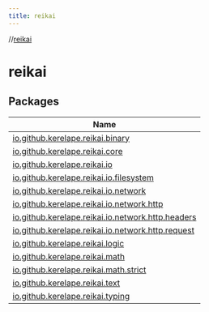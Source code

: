 ```yaml
---
title: reikai
---
```

//[reikai](index.html)



# reikai



## Packages


| Name |
|---|
| [io.github.kerelape.reikai.binary](reikai/io.github.kerelape.reikai.binary/index.html) |
| [io.github.kerelape.reikai.core](reikai/io.github.kerelape.reikai.core/index.html) |
| [io.github.kerelape.reikai.io](reikai/io.github.kerelape.reikai.io/index.html) |
| [io.github.kerelape.reikai.io.filesystem](reikai/io.github.kerelape.reikai.io.filesystem/index.html) |
| [io.github.kerelape.reikai.io.network](reikai/io.github.kerelape.reikai.io.network/index.html) |
| [io.github.kerelape.reikai.io.network.http](reikai/io.github.kerelape.reikai.io.network.http/index.html) |
| [io.github.kerelape.reikai.io.network.http.headers](reikai/io.github.kerelape.reikai.io.network.http.headers/index.html) |
| [io.github.kerelape.reikai.io.network.http.request](reikai/io.github.kerelape.reikai.io.network.http.request/index.html) |
| [io.github.kerelape.reikai.logic](reikai/io.github.kerelape.reikai.logic/index.html) |
| [io.github.kerelape.reikai.math](reikai/io.github.kerelape.reikai.math/index.html) |
| [io.github.kerelape.reikai.math.strict](reikai/io.github.kerelape.reikai.math.strict/index.html) |
| [io.github.kerelape.reikai.text](reikai/io.github.kerelape.reikai.text/index.html) |
| [io.github.kerelape.reikai.typing](reikai/io.github.kerelape.reikai.typing/index.html) |

